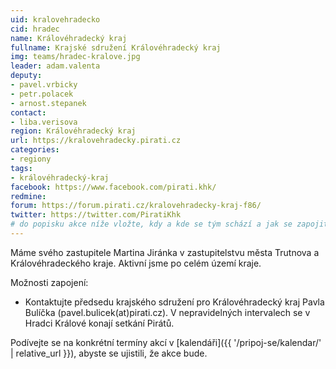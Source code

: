```yaml
---
uid: kralovehradecko
cid: hradec
name: Královéhradecký kraj
fullname: Krajské sdružení Královéhradecký kraj
img: teams/hradec-kralove.jpg
leader: adam.valenta
deputy:
- pavel.vrbicky
- petr.polacek
- arnost.stepanek
contact:
- liba.verisova
region: Královéhradecký kraj
url: https://kralovehradecky.pirati.cz
categories:
- regiony
tags:
- královéhradecký-kraj
facebook: https://www.facebook.com/pirati.khk/
redmine:
forum: https://forum.pirati.cz/kralovehradecky-kraj-f86/
twitter: https://twitter.com/PiratiKhk
# do popisku akce níže vložte, kdy a kde se tým schází a jak se zapojit
---
```


Máme svého zastupitele Martina Jiránka v zastupitelstvu města Trutnova a Královéhradeckého kraje. Aktivní jsme po celém území kraje.

Možnosti zapojení:

* Kontaktujte předsedu krajského sdružení pro Královéhradecký kraj Pavla Bulíčka (pavel.bulicek(at)pirati.cz). V nepravidelných intervalech se v Hradci Králové konají setkání Pirátů.

Podívejte se na konkrétní termíny akcí v [kalendáři]({{ '/pripoj-se/kalendar/' | relative_url }}),
abyste se ujistili, že akce bude.
